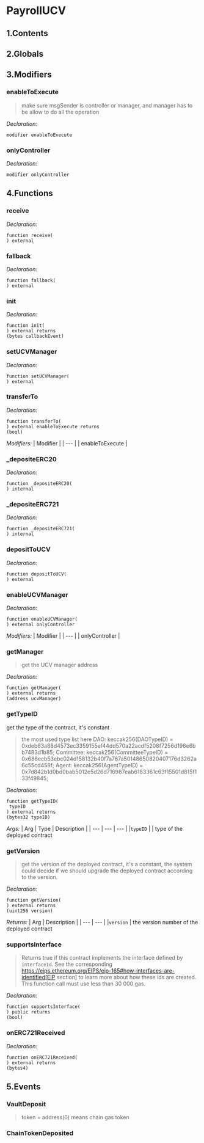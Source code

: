 # PayrollUCV





## 1.Contents
<!-- START doctoc -->
<!-- END doctoc -->

## 2.Globals

## 3.Modifiers
### enableToExecute

> make sure msgSender is controller or manager, and manager has to be allow to do all the operation

*Declaration:*
```solidity
modifier enableToExecute
```


### onlyController



*Declaration:*
```solidity
modifier onlyController
```



## 4.Functions

### receive



*Declaration:*
```solidity
function receive(
) external
```




### fallback



*Declaration:*
```solidity
function fallback(
) external
```




### init



*Declaration:*
```solidity
function init(
) external returns
(bytes callbackEvent)
```




### setUCVManager



*Declaration:*
```solidity
function setUCVManager(
) external
```




### transferTo



*Declaration:*
```solidity
function transferTo(
) external enableToExecute returns
(bool)
```
*Modifiers:*
| Modifier |
| --- |
| enableToExecute |




### _depositeERC20



*Declaration:*
```solidity
function _depositeERC20(
) internal
```




### _depositeERC721



*Declaration:*
```solidity
function _depositeERC721(
) internal
```




### depositToUCV



*Declaration:*
```solidity
function depositToUCV(
) external
```




### enableUCVManager



*Declaration:*
```solidity
function enableUCVManager(
) external onlyController
```
*Modifiers:*
| Modifier |
| --- |
| onlyController |




### getManager

> get the UCV manager address

*Declaration:*
```solidity
function getManager(
) external returns
(address ucvManager)
```




### getTypeID
get the type of the contract, it's constant

> the most used type list here
DAO: keccak256(DAOTypeID) = 0xdeb63a88d4573ec3359155ef44dd570a22acdf5208f7256d196e6bb7483d1b85;
Committee: keccak256(CommitteeTypeID) = 0x686ecb53ebc024d158132b40f7a767a50148650820407176d3262a6c55cd458f;
Agent: keccak256(AgentTypeID) = 0x7d842b1d0bd0bab5012e5d26d716987eab6183361c63f15501d815f133f49845;

*Declaration:*
```solidity
function getTypeID(
 typeID
) external returns
(bytes32 typeID)
```

*Args:*
| Arg | Type | Description |
| --- | --- | --- |
|`typeID` |  | type of the deployed contract



### getVersion

> get the version of the deployed contract, it's a constant, the system could
decide if we should upgrade the deployed contract according to the version.


*Declaration:*
```solidity
function getVersion(
) external returns
(uint256 version)
```


*Returns:*
| Arg | Description |
| --- | --- |
|`version` | the version number of the deployed contract

### supportsInterface

> Returns true if this contract implements the interface defined by
`interfaceId`. See the corresponding
https://eips.ethereum.org/EIPS/eip-165#how-interfaces-are-identified[EIP section]
to learn more about how these ids are created.
This function call must use less than 30 000 gas.

*Declaration:*
```solidity
function supportsInterface(
) public returns
(bool)
```




### onERC721Received



*Declaration:*
```solidity
function onERC721Received(
) external returns
(bytes4)
```




## 5.Events
### VaultDeposit

> token = address(0) means chain gas token



### ChainTokenDeposited






